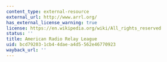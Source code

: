 ```yaml
---
content_type: external-resource
external_url: http://www.arrl.org/
has_external_license_warning: true
license: https://en.wikipedia.org/wiki/All_rights_reserved
status: ''
title: American Radio Relay League
uid: bcd79203-1cb4-4dae-a4d5-562e46770923
wayback_url: ''
---
```

